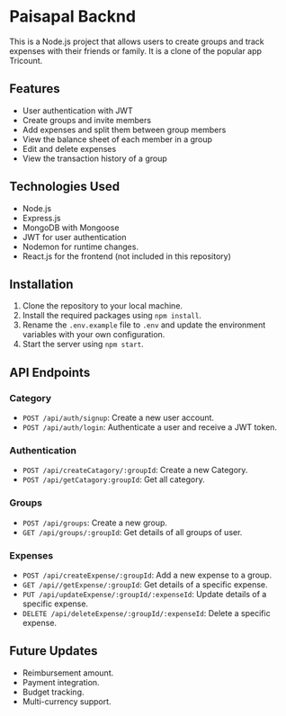 # Paisapal Backnd

This is a Node.js project that allows users to create groups and track expenses with their friends or family. It is a clone of the popular app Tricount.

## Features

- User authentication with JWT
- Create groups and invite members
- Add expenses and split them between group members
- View the balance sheet of each member in a group
- Edit and delete expenses
- View the transaction history of a group


## Technologies Used

- Node.js
- Express.js
- MongoDB with Mongoose
- JWT for user authentication
- Nodemon for runtime changes.
- React.js for the frontend (not included in this repository)

## Installation

1. Clone the repository to your local machine.
2. Install the required packages using `npm install`.
3. Rename the `.env.example` file to `.env` and update the environment variables with your own configuration.
4. Start the server using `npm start`.

## API Endpoints

### Category 

- `POST /api/auth/signup`: Create a new user account.
- `POST /api/auth/login`: Authenticate a user and receive a JWT token.

### Authentication

- `POST /api/createCatagory/:groupId`: Create a new Category.
- `POST /api/getCatagory:groupId`: Get all category.

### Groups

- `POST /api/groups`: Create a new group.
- `GET /api/groups/:groupId`: Get details of all groups of user.


### Expenses

- `POST /api/createExpense/:groupId`: Add a new expense to a group.
- `GET /api//getExpense/:groupId`: Get details of a specific expense.
- `PUT /api/updateExpense/:groupId/:expenseId`: Update details of a specific expense.
- `DELETE /api/deleteExpense/:groupId/:expenseId`: Delete a specific expense.

## Future Updates

- Reimbursement amount.
- Payment integration.
- Budget tracking.
- Multi-currency support.
